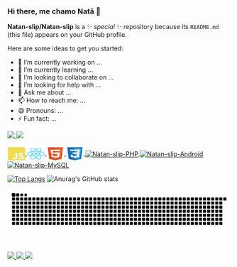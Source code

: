 ### Hi there, me chamo Natã 👋 

**Natan-slip/Natan-slip** is a ✨ _special_ ✨ repository because its `README.md` (this file) appears on your GitHub profile.

Here are some ideas to get you started:

- 🔭 I’m currently working on ...
- 🌱 I’m currently learning ...
- 👯 I’m looking to collaborate on ...
- 🤔 I’m looking for help with ...
- 💬 Ask me about ...
- 📫 How to reach me: ...
- 😄 Pronouns: ...
- ⚡ Fun fact: ...

<div>
  <a href="https://github.com/Natan-slip">
  <img height="180em" src="https://github-readme-stats.vercel.app/api?username=Natan-slip&show_icons=true&theme=highcontrast&include_all_commits=true&count_private=true"/>
  <img height="180em" src="https://github-readme-stats.vercel.app/api/top-langs/?username=Natan-slip&layout=compact&langs_count=7&theme=highcontrast"/>
</div>
<div style="display: inline_block; align-items: center"><br>
  <img align="center" alt="Natan-slip-Js" height="30" width="40" src="https://raw.githubusercontent.com/devicons/devicon/master/icons/javascript/javascript-plain.svg">
  <img align="center" alt="Natan-slip-React" height="30" width="40" src="https://raw.githubusercontent.com/devicons/devicon/master/icons/react/react-original.svg">
  <img align="center" alt="Natan-slip-HTML" height="30" width="40" src="https://raw.githubusercontent.com/devicons/devicon/master/icons/html5/html5-original.svg">
  <img align="center" alt="Natan-slip-CSS" height="30" width="40" src="https://raw.githubusercontent.com/devicons/devicon/master/icons/css3/css3-original.svg">
  <img align="center" alt="Natan-slip-PHP" height="40" width="40" src="https://image.flaticon.com/icons/png/512/528/528261.png">
  <img align="center" alt="Natan-slip-Android" height="30" width="40" src="https://image.flaticon.com/icons/png/512/518/518705.png">
  <img align="center" alt="Natan-slip-MySQL" height="30" width="40" src="https://image.flaticon.com/icons/png/512/1199/1199128.png">


</div>
  
  [![Top Langs](https://github-readme-stats.vercel.app/api/top-langs/?username=juniorcintra)](https://github.com/juniorcintra/github-readme-stats)
![Anurag's GitHub stats](https://github-readme-stats.vercel.app/api?username=juniorcintra&show_icons=true&theme=radical)


 ![Snake animation](https://github.com/juniorcintra/juniorcintra/blob/output/github-contribution-grid-snake.svg)
 
  ##
<div>
  <a href="" target="_blank">
    <img src="https://img.shields.io/badge/LinkedIn-0077B5?style=for-the-badge&logo=linkedin&logoColor=white" />
  </a>
  <a href="natasatorodrigues@hotmail.com" "blank">
    <img src="https://img.shields.io/badge/Gmail-D14836?style=for-the-badge&logo=gmail&logoColor=white" />
  </a>
  <a href="https://www.instagram.com/natan.sato" "blank">
    <img src="https://img.shields.io/badge/Instagram-E4405F?style=for-the-badge&logo=instagram&logoColor=white" />
  </a>
</div>

